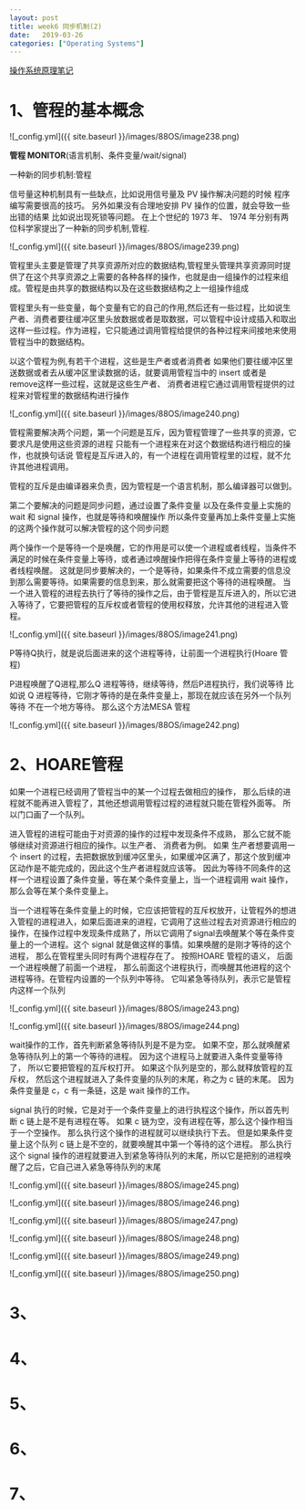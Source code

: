 ```yaml
---
layout: post
title: week6 同步机制(2)
date:   2019-03-26
categories: ["Operating Systems"]  
---   
```


[操作系统原理笔记](https://www.coursera.org/learn/os-pku/home/week/1)  

# 1、管程的基本概念

![_config.yml]({{ site.baseurl }}/images/88OS/image238.png)  

**管程 MONITOR**(语言机制、条件变量/wait/signal)   

一种新的同步机制:管程   
 
信号量这种机制具有一些缺点，比如说用信号量及 PV 操作解决问题的时候 程序编写需要很高的技巧。 另外如果没有合理地安排 PV 操作的位置，就会导致一些出错的结果 比如说出现死锁等问题。 在上个世纪的 1973 年、 1974 年分别有两位科学家提出了一种新的同步机制,管程.

![_config.yml]({{ site.baseurl }}/images/88OS/image239.png)  

管程里头主要是管理了共享资源所对应的数据结构,管程里头管理共享资源同时提供了在这个共享资源之上需要的各种各样的操作，也就是由一组操作的过程来组成。管程是由共享的数据结构以及在这些数据结构之上一组操作组成

管程里头有一些变量，每个变量有它的自己的作用,然后还有一些过程，比如说生产者、消费者要往缓冲区里头放数据或者是取数据，可以管程中设计成插入和取出这样一些过程。作为进程，它只能通过调用管程给提供的各种过程来间接地来使用管程当中的数据结构。

以这个管程为例,有若干个进程，这些是生产者或者消费者 如果他们要往缓冲区里送数据或者去从缓冲区里读数据的话，就要调用管程当中的 insert 或者是 remove这样一些过程，这就是这些生产者、 消费者进程它通过调用管程提供的过程来对管程里的数据结构进行操作   

![_config.yml]({{ site.baseurl }}/images/88OS/image240.png)  

管程需要解决两个问题，第一个问题是互斥，因为管程管理了一些共享的资源，它要求凡是使用这些资源的进程 只能有一个进程来在对这个数据结构进行相应的操作，也就换句话说 管程是互斥进入的，有一个进程在调用管程里的过程，就不允许其他进程调用。  

管程的互斥是由编译器来负责，因为管程是一个语言机制，那么编译器可以做到。  

第二个要解决的问题是同步问题，通过设置了条件变量 以及在条件变量上实施的 wait 和 signal 操作，也就是等待和唤醒操作 所以条件变量再加上条件变量上实施的这两个操作就可以解决管程的这个同步问题   

两个操作一个是等待一个是唤醒，它的作用是可以使一个进程或者线程，当条件不满足的时候在条件变量上等待，或者通过唤醒操作把得在条件变量上等待的进程或者线程唤醒。 这就是同步要解决的，一个是等待，如果条件不成立需要的信息没到那么需要等待。如果需要的信息到来，那么就需要把这个等待的进程唤醒。 当一个进入管程的进程去执行了等待的操作之后，由于管程是互斥进入的，所以它进入等待了，它要把管程的互斥权或者管程的使用权释放，允许其他的进程进入管程。

![_config.yml]({{ site.baseurl }}/images/88OS/image241.png)  

P等待Q执行，就是说后面进来的这个进程等待，让前面一个进程执行(Hoare 管程)  

P进程唤醒了Q进程,那么Q 进程等待，继续等待，然后P进程执行，我们说等待 比如说 Q 进程等待，它刚才等待的是在条件变量上，那现在就应该在另外一个队列等待 不在一个地方等待。 那么这个方法MESA 管程

![_config.yml]({{ site.baseurl }}/images/88OS/image242.png)  

# 2、HOARE管程 

如果一个进程已经调用了管程当中的某一个过程去做相应的操作， 那么后续的进程就不能再进入管程了，其他还想调用管程过程的进程就只能在管程外面等。 所以门口画了一个队列。

进入管程的进程可能由于对资源的操作的过程中发现条件不成熟， 那么它就不能够继续对资源进行相应的操作。以生产者、 消费者为例。 如果 生产者想要调用一个 insert 的过程，去把数据放到缓冲区里头，如果缓冲区满了，那这个放到缓冲区动作是不能完成的，因此这个生产者进程就应该等。 因此为等待不同条件的这样一个进程设置了条件变量，等在某个条件变量上，当一个进程调用 wait 操作，那么会等在某个条件变量上。  

当一个进程等在条件变量上的时候，它应该把管程的互斥权放开，让管程外的想进入管程的进程进入，如果后面进来的进程，它调用了这些过程去对资源进行相应的操作，在操作过程中发现条件成熟了，所以它调用了signal去唤醒某个等在条件变量上的一个进程。这个 signal 就是做这样的事情。如果唤醒的是刚才等待的这个进程， 那么在管程里头同时有两个进程存在了。 按照HOARE 管程的语义， 后面一个进程唤醒了前面一个进程， 那么前面这个进程执行，而唤醒其他进程的这个进程等待。在管程内设置的一个队列中等待。 它叫紧急等待队列，表示它是管程内这样一个队列

![_config.yml]({{ site.baseurl }}/images/88OS/image243.png)  

![_config.yml]({{ site.baseurl }}/images/88OS/image244.png)  

wait操作的工作，首先判断紧急等待队列是不是为空。 如果不空，那么就唤醒紧急等待队列上的第一个等待的进程。 因为这个进程马上就要进入条件变量等待了， 所以它要把管程的互斥权打开。 如果这个队列是空的，那么就释放管程的互斥权， 然后这个进程就进入了条件变量的队列的末尾，称之为 c 链的末尾。 因为条件变量是 c，c 有一条链，这是 wait 操作的工作。 

signal 执行的时候，它是对于一个条件变量上的进行执程这个操作，所以首先判断 c 链上是不是有进程在等。 如果 c 链为空，没有进程在等，那么这个操作相当于一个空操作。 那么执行这个操作的进程就可以继续执行下去。 但是如果条件变量上这个队列 c 链上是不空的，就要唤醒其中第一个等待的这个进程。 那么执行这个 signal 操作的进程就要进入到紧急等待队列的末尾，所以它是把别的进程唤醒了之后，它自己进入紧急等待队列的末尾

![_config.yml]({{ site.baseurl }}/images/88OS/image245.png)  

![_config.yml]({{ site.baseurl }}/images/88OS/image246.png)  

![_config.yml]({{ site.baseurl }}/images/88OS/image247.png)  

![_config.yml]({{ site.baseurl }}/images/88OS/image248.png)  

![_config.yml]({{ site.baseurl }}/images/88OS/image249.png)  

![_config.yml]({{ site.baseurl }}/images/88OS/image250.png)  

# 3、

# 4、

# 5、

# 6、

# 7、